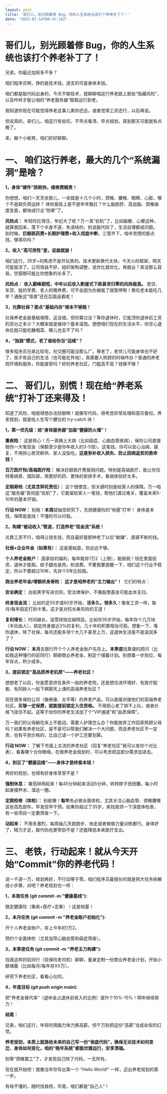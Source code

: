 ```yaml
---
layout: post
title: '哥们儿，别光顾着修 Bug，你的人生系统也该打个养老补丁了！'
date: "2025-07-14T00:47:10Z"
---
```

哥们儿，别光顾着修 Bug，你的人生系统也该打个养老补丁了！
==============================

兄弟，你最近加班多不多？

咱们程序员啊，挣的是技术钱，透支的可是身体本钱。

咱们都是敲代码出身的，今天不聊技术，就聊聊咱这行养老路上那些“隐藏风险”，以及咋样才能让咱的“养老服务器”稳稳运行到老。

我知道你现在可能觉得养老这事儿离你还远，或者觉得工资还行，以后再说。

但说真的，哥们儿，咱这行有些坑，不早点看清、早点规划，真到那天可能就有点晚了。

来，搬个小板凳，咱们好好聊聊。

一、 咱们这行养老，最大的几个“系统漏洞”是啥？
========================

**1，身体“硬件”损耗快，维修费贼贵！**

你想想，咱们一天天坐那儿，一坐就是十几个小时，颈椎、腰椎、眼睛、心脏，哪个不是超负荷运转？ 体检报告上是不是年年飘红？什么脂肪肝、高血脂、颈椎曲度变直，都快成行业“勋章”了。

**风险点：** 年轻时扛得住，年纪大了呢？万一真“宕机”了，比如脑梗、心梗这种，就算救回来，落下个半身不遂、失语啥的，别说敲代码了，生活自理都成问题。 到时候，**巨额医药费+长期护理费+收入彻底中断**，三管齐下，咱辛苦攒的那点钱，够填坑吗？

**2，收入“高可用性”差，说崩就崩！**

咱们这行，35岁+的焦虑不是开玩笑的。技术更新换代太快，今天火的框架，明天可能就凉了。公司效益不好、组织架构调整，说优化就优化。再就业？真没那么容易，空窗期可能比你想象的长多了。

**风险点：** **收入巅峰期短，中年以后收入断崖式下跌甚至归零的风险极高。** 房贷、车贷、娃的学费、老人的赡养费，可不会因为你被裁了就暂停啊！靠吃老本能吃几年？通胀这“怪兽”还在后面追着呢！

**3，光靠社保？那点“基础内存”根本不够跑！**

社保养老金是基础保障，这没错。但你算过没？等你退休时，它能顶你退休前工资的百分之多少？大概率就是维持个基本温饱。想想咱们现在的生活水平，你甘心退休后就只能吃糠咽菜、哪儿也去不了吗？

**4，“独狼”模式，老了谁给你当“运维”？**

很多程序员兄弟比较宅，社交圈可能没那么广。等老了，老伴儿可能身体也不好了，孩子有自己的生活（也可能在外地），真需要人照顾的时候咋办？普通的养老院环境和服务，你能接受吗？好的养老社区，门槛高不高？钱够不够？

二、 哥们儿，别慌！现在给“养老系统”打补丁还来得及！
===========================

知道了风险，咱就得想办法防御啊！就像写代码，得考虑异常处理和容灾备份。养老规划，就是给人生写个健壮的 try-catch 块！

**1，第一优先级：给“身体服务器”加装“健康防火墙”！**

**重疾险：** 这是核心！万一真摊上大病（比如癌症、心脑血管疾病），保险公司直接赔你一大笔现金（保额至少是你年收入的3-5倍）。这笔钱，你可以安心治病、康复，不用担心房贷断供、家人没饭吃。**这是弥补收入损失、防止因病返贫的救命钱！**

**百万医疗险/高端医疗险：** 解决巨额医疗费报销问题。特别是高端医疗，能让你住特需病房、国际部，用更好的药、更快的安排手术，看病体验好太多。

**定期寿险（尤其含猝死责任）：** 这个很便宜，但关键时刻是给家人的保障。万一咱这“服务器”真彻底“宕机”了，它能留给家人一笔钱，帮他们渡过难关，覆盖未来5-10年的基本开销。

**行动 NOW：** 别拖！**本周**就抽空研究下，先把健康险的“地基”打牢！ 身体是本钱，保障是底线！不懂的可以问我。

**2，构建“被动收入”管道，打造养老“现金流”系统！**

光靠工资不行，咱得让钱生钱，而且最好是那种老了以后“躺赚”、源源不断的钱。

**社保+企业年金（如果有）：** 这是基础盘，但远远不够。

**个人养老金账户：** 国家给的福利，每年能存1万2（上限），能抵税！钱在里面投资，退休才能取。蚊子腿也是肉，别浪费。不要我要提醒一下，咱们这个行业不稳定，所以不要超过10年，先存个5年比较稳。

**商业养老年金/增额终身寿险：** **这才是咱养老的“主力输出”！**  它们的特点：

**安全确定：** 白纸黑字写进合同，受法律保护，不像股票基金可能血本无归。

**终身现金流：** 比如约定55岁或60岁开始，**活多久，领多久**！像发工资一样，每月/每年固定打到卡里。这才是对抗长寿风险的王道！

**复利增长：** 时间越长，滚雪球效应越明显。比如你35岁开始，每年存个几万块（丰俭由人），锁定终身接近3%的复利，几十年的积累相当可观。想象一下，等你退休，除了社保，每月还能多领个大几千甚至上万，这退休生活是不是滋润多了？

**行动 NOW：** **本月**去银行开个个人养老金账户先存上。**本季度**找靠谱的顾问（比如我这种懂行的前同行）聊聊商业养老金，制定个储蓄计划。别想着一步到位，每年存点，积少成多。

**3，提前锁定“高品质养老机房”——养老社区！**

想想老了以后，你是愿意挤在条件一般的养老院，还是想住进环境好、有医疗配套、有同龄人一起下棋聊天上课的高端养老社区？

现在很多保险公司（像泰康、太平等）的养老产品，可以直接对接他们的高端养老社区。**买够一定保费，就能提前锁定入住资格。** 不用担心老了排不上队，或者价格飞涨住不起。这等于给你的养老生活加了个“VIP通道”和“品质保障”。

万一我们的父母躺在床上不能动，需要人护理怎么办？你能放弃工作回家照顾父母吗？如果有养老社区，是不是可以帮我们解决一个大问题，而且养老社区不一定贵，也有平民价格的，比自己请一个护工还要划算。

**行动 NOW：** 了解下市面上主流的养老社区（回复“养老社区”我可以发你个对比表），看看哪个合你眼缘。在做养老金规划时，可以考虑把这部分需求加进去。

**4，别忘了“健康运维”——身体才是终极本钱！**

再好的规划，也得有好身体享受不是？

**强制休息：** 番茄钟用起来！每45分钟起来活动5分钟，转转脖子扭扭腰。每小时起身接杯水、溜达一圈。

**定期检修（体检）：** 别偷懒！**每年**务必做全面体检，尤其关注心脑血管、颈椎腰椎这些高危部件。早发现早干预。如果你超过了35岁，来找我领一下深度体检表，有一些项目一定要筛查一下。

**动起来：** 不用多激烈，每周抽几天跑跑步、快走或者做做力量训练都行。身体好了，精力才足，敲代码也更带劲不是？还能降低未来医疗支出。

三、 老铁，行动起来！就从今天开始“Commit”你的养老代码！
================================

说一千道一万，规划再好，不行动等于零。咱们程序员最擅长的就是把大任务拆解成小步骤，对吧？养老规划也一样：

**1，本周任务 (git commit -m "健康基线"):**

搞定健康险（重疾+医疗+定寿）！这是地基！

**2，本月任务 (git commit -m "养老金账户初始化"):**

开个人养老金账户，存上今年的1万2。

预约个全面体检（尤其加项心脑血管和癌症筛查）。

**3，本季度任务 (git commit -m "养老主力构建"):**

找我这样的前同行（现保险老司机）聊聊，量身定制一份商业养老金计划，开始小额储蓄（比如每月/每年存XX万）。

研究下养老社区，看看心仪的。

**4，年度目标 (git push origin main):**

把“养老金替代率”（退休金占退休前收入的比例）提升个10%-15%！明年继续努力！

**结尾：**

兄弟，咱们这行，年轻时用脑力体力换高薪，但千万别把这份“高薪”当成永恒的幻觉。

**养老规划，本质上就是给未来的自己写一份“保底代码”，确保无论技术如何变迁、身体如何变化，咱的“晚年系统”都能优雅运行，安享清福。** 

别等“颈椎罢工”了，才发现自己除了代码，一无所有。

现在就开始吧！就像当年你写出第一个 “Hello World!” 一样，迈出养老规划的第一步。

有啥不懂的，随时找我唠，毕竟，咱们都是“自己人”！